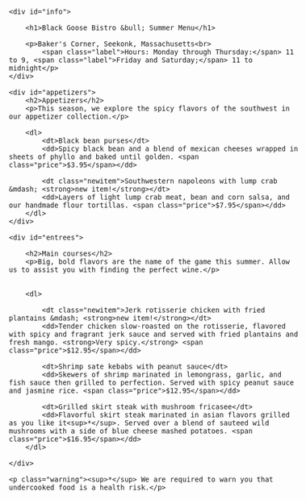 <!DOCTYPE html >
<html>

<head>
    <meta charset="utf-8">
    <title>Black Goose Bistro Summer Menu</title>
    <link href="http://fonts.gooleapis.com/css?family=Marko+One" rel="stylesheet">
</head>
<style>
    body {
        font-family: Veranda, sans-serif;
        font-size: 100%;
    }

    h1 {
        font: bold 1.5em "Marko-One", Georgia, Serif;
    }

    h2 {
        font-size: 1em
    }

    p,
    dl {
        font-size: .875em;
    }

    dt {
        font-weight: bold;
    }

    strong {
        font-style: italic; color: maroon;}
        {
        dt strong{ color: maroon;}
    }
      #info p{font-style: italic;}
    #info { color: teal;}

    .price{
      font-family: Georgia, serif;
      font-style: italic;
      color: gray;
    }
    .label{
      font-weight: bold;
      font-variant: small-caps;
      font-style: normal;
    }
    p.warning, sup{
      font-size: x-small;
      color: red;
    }

</style>


<body>

    <div id="info">

        <h1>Black Goose Bistro &bull; Summer Menu</h1>

        <p>Baker's Corner, Seekonk, Massachusetts<br>
            <span class="label">Hours: Monday through Thursday:</span> 11 to 9, <span class="label">Friday and Saturday;</span> 11 to midnight</p>
    </div>

    <div id="appetizers">
        <h2>Appetizers</h2>
        <p>This season, we explore the spicy flavors of the southwest in our appetizer collection.</p>

        <dl>
            <dt>Black bean purses</dt>
            <dd>Spicy black bean and a blend of mexican cheeses wrapped in sheets of phyllo and baked until golden. <span class="price">$3.95</span></dd>

            <dt class="newitem">Southwestern napoleons with lump crab &mdash; <strong>new item!</strong></dt>
            <dd>Layers of light lump crab meat, bean and corn salsa, and our handmade flour tortillas. <span class="price">$7.95</span></dd>
        </dl>
    </div>

    <div id="entrees">

        <h2>Main courses</h2>
        <p>Big, bold flavors are the name of the game this summer. Allow us to assist you with finding the perfect wine.</p>


        <dl>

            <dt class="newitem">Jerk rotisserie chicken with fried plantains &mdash; <strong>new item!</strong></dt>
            <dd>Tender chicken slow-roasted on the rotisserie, flavored with spicy and fragrant jerk sauce and served with fried plantains and fresh mango. <strong>Very spicy.</strong> <span class="price">$12.95</span></dd>

            <dt>Shrimp sate kebabs with peanut sauce</dt>
            <dd>Skewers of shrimp marinated in lemongrass, garlic, and fish sauce then grilled to perfection. Served with spicy peanut sauce and jasmine rice. <span class="price">$12.95</span></dd>

            <dt>Grilled skirt steak with mushroom fricasee</dt>
            <dd>Flavorful skirt steak marinated in asian flavors grilled as you like it<sup>*</sup>. Served over a blend of sauteed wild mushrooms with a side of blue cheese mashed potatoes. <span class="price">$16.95</span></dd>
        </dl>

    </div>

    <p class="warning"><sup>*</sup> We are required to warn you that undercooked food is a health risk.</p>

</body>

</html>

